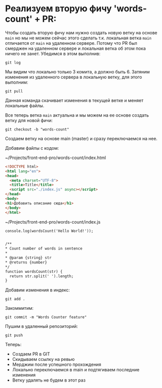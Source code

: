 # Реализуем вторую фичу 'words-count' + PR:

Чтобы создать вторую фичу нам нужно создать новую ветку на основе `main` но мы не можем сейчас этого сделать т.к. локальная ветка `main` отличается от `main` на удаленном сервере. Потому что PR был смерджен на удаленном сервере и локальная ветка об этом пока ничего не занет. Убедимся в этом выполнив:
```
git log
```
Мы видим что локально только 3 комита, а должно быть 6. Затяним изменения из удаленного сервера в локальную ветку, для этого выполним:
```
git pull
```
Данная команда скачивает изменения в текущей ветке и меняет локальные файлы.

Все теперь ветка `main` актуальна и мы можем на ее основе создать ветку для новой фичи:
```
git checkout -b "words-count"
```
Создаем ветку на основе main (master) и сразу переключаемся на нее.

Добавим файлы с кодом:

~/Projects/front-end-pro/words-count/index.html
```html
<!DOCTYPE html>
<html lang="en">
<head>
  <meta charset="UTF-8">
  <title>Title</title>
  <script src="./index.js" async></script>
</head>
<body>
<h1>Добавить описание сюда</h1>
</body>
</html>
```
~/Projects/front-end-pro/words-count/index.js
```html
console.log(wordsCount('Hello World!'));


/**
* Count number of words in sentence
*
* @param {string} str
* @returns {number}
*/
function wordsCount(str) {
  return str.split(' ').length;
}
```
Добавим изменения в индекс:
```
git add .
```
Закоммитим:
```
git commit -m "Words Counter feature"
```
Пушим в удаленный репозиторий:
```
git push
```
Теперь:
- Создаем PR в GIT
- Скидываем ссылку на ревью
- Мерджим после успешного прохождения
- Локально переключаемся в main и подтягиваем последние изменения
- Ветку удалять не будем в этот раз